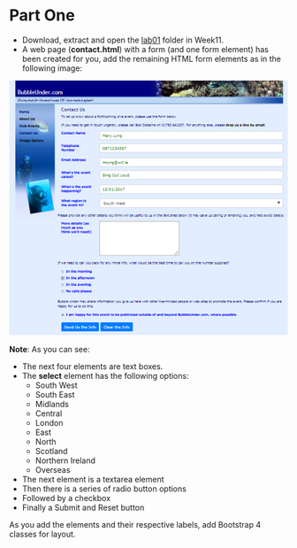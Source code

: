 
# Part One

- Download, extract and open the [lab01](archives/Lab01.zip) folder in Week11.
- A web page (**contact.html**) with a form (and one form element) has been created for you, add the remaining HTML form elements as in the following image:

![](img/ex1.png)

**Note**: As you can see:

- The next four elements are text boxes.
- The **select** element has the following options:
  - South West
  - South East
  - Midlands
  - Central
  - London
  - East
  - North
  - Scotland
  - Northern Ireland
  - Overseas
- The next element is a textarea element
- Then there is a series of radio button options
- Followed by a checkbox
- Finally a Submit and Reset button

As you add the elements and their respective labels, add Bootstrap 4 classes for layout.
